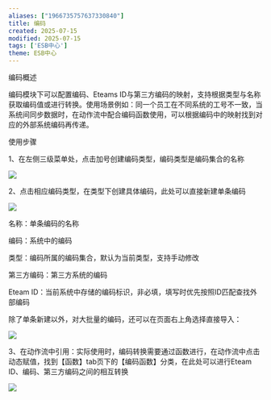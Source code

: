 ```yaml
---
aliases: ["1966735757637330840"]
title: 编码
created: 2025-07-15
modified: 2025-07-15
tags: ['ESB中心']
theme: ESB中心
---
```


编码概述

编码模块下可以配置编码、Eteams ID与第三方编码的映射，支持根据类型与名称获取编码值或进行转换。使用场景例如：同一个员工在不同系统的工号不一致，当系统间同步数据时，在动作流中配合编码函数使用，可以根据编码中的映射找到对应的外部系统编码再传递。

使用步骤

1、在左侧三级菜单处，点击加号创建编码类型，编码类型是编码集合的名称

![](f3be7f20769f0f3ea72a33bbaa0ba05d.jpg)

2、点击相应编码类型，在类型下创建具体编码，此处可以直接新建单条编码

![](68b804ca87cb69a3f9d12e08e51d622f.jpg)

名称：单条编码的名称

编码：系统中的编码

类型：编码所属的编码集合，默认为当前类型，支持手动修改

第三方编码：第三方系统的编码

Eteam ID：当前系统中存储的编码标识，非必填，填写时优先按照ID匹配查找外部编码

除了单条新建以外，对大批量的编码，还可以在页面右上角选择直接导入：

![](74911ed05b3ae1cea64e10c24628025f.jpg)

3、在动作流中引用：实际使用时，编码转换需要通过函数进行，在动作流中点击动态赋值，找到【函数】tab页下的【编码函数】分类，在此处可以进行Eteam ID、编码、第三方编码之间的相互转换

![](bfec575aefb154393257abdcfda257de.jpg)